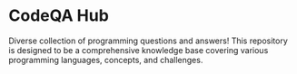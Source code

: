 # CodeQA Hub

Diverse collection of programming questions and answers! This repository is designed to be a comprehensive knowledge base covering various programming languages, concepts, and challenges.

